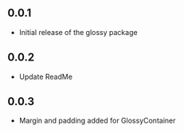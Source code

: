## 0.0.1

- Initial release of the glossy package

## 0.0.2

- Update ReadMe

## 0.0.3

- Margin and padding added for GlossyContainer
